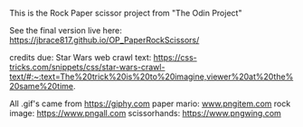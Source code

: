 This is the Rock Paper scissor project from "The Odin Project"

See the final version live here: https://jbrace817.github.io/OP_PaperRockScissors/

credits due:
Star Wars web crawl text: https://css-tricks.com/snippets/css/star-wars-crawl-text/#:~:text=The%20trick%20is%20to%20imagine,viewer%20at%20the%20same%20time.

All .gif's came from https://giphy.com
paper mario: www.pngitem.com
rock image: https://www.pngall.com
scissorhands: https://www.pngwing.com
